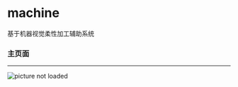 # machine
基于机器视觉柔性加工辅助系统

### 主页面
- - -

![picture not loaded](https://github.com/SputnikPH/machine/tree/master/show/home.png)

